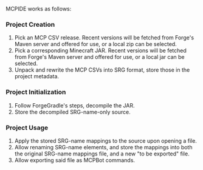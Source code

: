 MCPIDE works as follows:

### Project Creation
1. Pick an MCP CSV release. Recent versions will be fetched from Forge's Maven 
server and offered for use, or a local zip can be selected.
2. Pick a corresponding Minecraft JAR. Recent versions will be fetched from
Forge's Maven server and offered for use, or a local jar can be selected.
3. Unpack and rewrite the MCP CSVs into SRG format, store those in the project
metadata.

### Project Initialization
1. Follow ForgeGradle's steps, decompile the JAR.
2. Store the decompiled SRG-name-only source.

### Project Usage
1. Apply the stored SRG-name mappings to the source upon opening a file.
2. Allow renaming SRG-name elements, and store the mappings into both the
original SRG-name mappings file, and a new "to be exported" file.
3. Allow exporting said file as MCPBot commands.